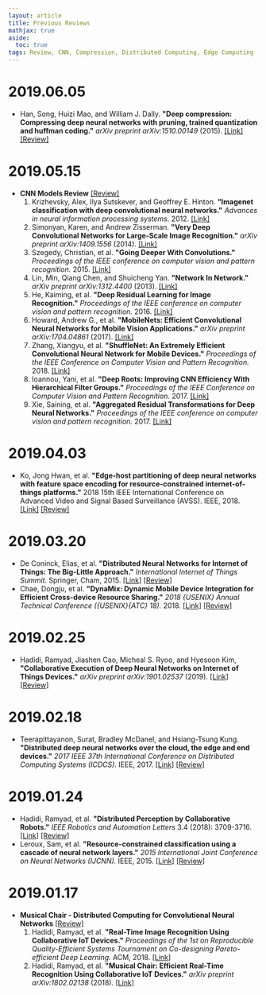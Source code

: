 ```yaml
---
layout: article
title: Previous Reviews
mathjax: true
aside:
  toc: true
tags: Review, CNN, Compression, Distributed Computing, Edge Computing
---
```


# 2019.06.05
* Han, Song, Huizi Mao, and William J. Dally. **"Deep compression: Compressing deep neural networks with pruning, trained quantization and huffman coding."** *arXiv preprint arXiv:1510.00149* (2015). [[Link]](https://arxiv.org/abs/1510.00149) [[Review]](https://github.com/junyoung1992/junyoung1992.github.io/raw/master/assets/slide/Slide_190605.pdf)
        
# 2019.05.15
* **CNN Models Review** [[Review]](https://github.com/junyoung1992/junyoung1992.github.io/raw/master/assets/slide/Slide_190515.pdf)
  1. Krizhevsky, Alex, Ilya Sutskever, and Geoffrey E. Hinton. **"Imagenet classification with deep convolutional neural networks."** *Advances in neural information processing systems.* 2012. [[Link]](http://papers.nips.cc/paper/4824-imagenet-classification-with-deep-convolutional-neural-networ)
  1. Simonyan, Karen, and Andrew Zisserman. **"Very Deep Convolutional Networks for Large-Scale Image Recognition."** *arXiv preprint arXiv:1409.1556* (2014). [[Link]](https://arxiv.org/abs/1409.1556)
  1. Szegedy, Christian, et al. **"Going Deeper With Convolutions."** *Proceedings of the IEEE conference on computer vision and pattern recognition.* 2015. [[Link]](https://www.cv-foundation.org/openaccess/content_cvpr_2015/html/Szegedy_Going_Deeper_With_2015_CVPR_paper.html)
  1. Lin, Min, Qiang Chen, and Shuicheng Yan. **"Network In Network."** *arXiv preprint arXiv:1312.4400* (2013). [[Link]](https://arxiv.org/abs/1312.4400)
  1. He, Kaiming, et al. **"Deep Residual Learning for Image Recognition."** *Proceedings of the IEEE conference on computer vision and pattern recognition.* 2016. [[Link]](http://openaccess.thecvf.com/content_cvpr_2016/html/He_Deep_Residual_Learning_CVPR_2016_paper.html)
  1. Howard, Andrew G., et al. **"MobileNets: Efficient Convolutional Neural Networks for Mobile Vision Applications."** *arXiv preprint arXiv:1704.04861* (2017). [[Link]](https://arxiv.org/abs/1704.04861)
  1. Zhang, Xiangyu, et al. **"ShuffleNet: An Extremely Efficient Convolutional Neural Network for Mobile Devices."** *Proceedings of the IEEE Conference on Computer Vision and Pattern Recognition.* 2018. [[Link]](http://openaccess.thecvf.com/content_cvpr_2018/html/Zhang_ShuffleNet_An_Extremely_CVPR_2018_paper.html)
  1. Ioannou, Yani, et al. **"Deep Roots: Improving CNN Efficiency With Hierarchical Filter Groups."** *Proceedings of the IEEE Conference on Computer Vision and Pattern Recognition.* 2017. [[Link]](http://openaccess.thecvf.com/content_cvpr_2017/html/Ioannou_Deep_Roots_Improving_CVPR_2017_paper.html)
  1. Xie, Saining, et al. **"Aggregated Residual Transformations for Deep Neural Networks."** *Proceedings of the IEEE conference on computer vision and pattern recognition.* 2017. [[Link]](http://openaccess.thecvf.com/content_cvpr_2017/html/Xie_Aggregated_Residual_Transformations_CVPR_2017_paper.html)
            
# 2019.04.03
* Ko, Jong Hwan, et al. **"Edge-host partitioning of deep neural networks with feature space encoding for resource-constrained internet-of-things platforms."** 2018 15th IEEE International Conference on Advanced Video and Signal Based Surveillance (AVSS). IEEE, 2018. [[Link]](https://ieeexplore.ieee.org/abstract/document/8639121) [[Review]](https://github.com/junyoung1992/junyoung1992.github.io/raw/master/assets/slide/Slide_190403.pdf)

# 2019.03.20
* De Coninck, Elias, et al. **"Distributed Neural Networks for Internet of Things: The Big-Little Approach."** *International Internet of Things Summit.* Springer, Cham, 2015. [[Link]](https://link.springer.com/chapter/10.1007/978-3-319-47075-7_52) [[Review]](https://github.com/junyoung1992/junyoung1992.github.io/raw/master/assets/slide/Slide_190320_1.pdf)
* Chae, Dongju, et al. **"DynaMix: Dynamic Mobile Device Integration for Efficient Cross-device Resource Sharing."** *2018 {USENIX} Annual Technical Conference ({USENIX}{ATC} 18).* 2018. [[Link]](https://www.usenix.org/conference/atc18/presentation/chae) [[Review]](https://github.com/junyoung1992/junyoung1992.github.io/raw/master/assets/slide/Slide_190320_2.pdf)
        
# 2019.02.25
* Hadidi, Ramyad, Jiashen Cao, Micheal S. Ryoo, and Hyesoon Kim, **"Collaborative Execution of Deep Neural Networks on Internet of Things Devices."** *arXiv preprint arXiv:1901.02537* (2019). [[Link]](https://arxiv.org/abs/1901.02537) [[Review]](https://github.com/junyoung1992/junyoung1992.github.io/raw/master/assets/slide/Slide_190225.pdf)
        
# 2019.02.18
* Teerapittayanon, Surat, Bradley McDanel, and Hsiang-Tsung Kung. **"Distributed deep neural networks over the cloud, the edge and end devices."** *2017 IEEE 37th International Conference on Distributed Computing Systems (ICDCS).* IEEE, 2017. [[Link]](https://ieeexplore.ieee.org/abstract/document/7979979) [[Review]](https://github.com/junyoung1992/junyoung1992.github.io/raw/master/assets/slide/Slide_190218.pdf)
        
# 2019.01.24
* Hadidi, Ramyad, et al. **"Distributed Perception by Collaborative Robots."** *IEEE Robotics and Automation Letters* 3.4 (2018): 3709-3716. [[Link]](https://ieeexplore.ieee.org/abstract/document/8411096) [[Review]](https://github.com/junyoung1992/junyoung1992.github.io/raw/master/assets/slide/Slide_190124_1.pdf)
* Leroux, Sam, et al. **"Resource-constrained classification using a cascade of neural network layers."** *2015 International Joint Conference on Neural Networks (IJCNN).* IEEE, 2015. [[Link]](https://ieeexplore.ieee.org/abstract/document/7280601) [[Review]](https://github.com/junyoung1992/junyoung1992.github.io/raw/master/assets/slide/Slide_190124_2.pdf)
          
# 2019.01.17
* **Musical Chair - Distributed Computing for Convolutional Neural Networks** [[Review]](https://github.com/junyoung1992/junyoung1992.github.io/raw/master/assets/slide/Slide_190117.pdf)
  1. Hadidi, Ramyad, et al. **"Real-Time Image Recognition Using Collaborative IoT Devices."** *Proceedings of the 1st on Reproducible Quality-Efficient Systems Tournament on Co-designing Pareto-efficient Deep Learning.* ACM, 2018. [[Link]](https://dl.acm.org/citation.cfm?id=3229765)
  1. Hadidi, Ramyad, et al. **"Musical Chair: Efficient Real-Time Recognition Using Collaborative IoT Devices."** *arXiv preprint arXiv:1802.02138* (2018). [[Link]](https://arxiv.org/abs/1802.02138)
